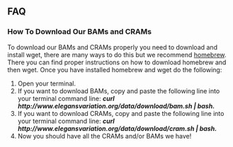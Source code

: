 ## FAQ ##

### How To Download Our BAMs and CRAMs ###
To download our BAMs and CRAMs properly you need to download and install wget, there are many ways to do this but we recommend <a href="http://brew.sh/">homebrew</a>. There you can find proper instructions on how to download homebrew and then wget. Once you have installed homebrew and wget do the following:
<ol>
<li>Open your terminal.</li>
<li>If you want to download BAMs, copy and paste the following line into your terminal command line:    
    <i><strong>curl  http://www.elegansvariation.org/data/download/bam.sh | bash.</strong></i></li>
<li>If you want to download CRAMs, copy and paste the following line into your terminal command line:    
    <i><strong>curl  http://www.elegansvariation.org/data/download/cram.sh | bash.</strong></i></li>
<li>Now you should have all the CRAMs and/or BAMs we have!</li>
</ol>
